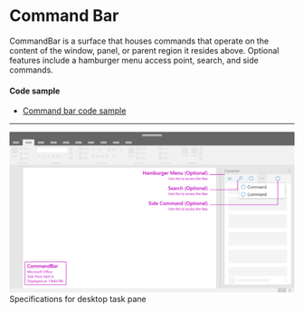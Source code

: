 # Command Bar

CommandBar is a surface that houses commands that operate on the content of the window, panel, or parent region it resides above. Optional features include a hamburger menu access point, search, and side commands. 

#### Code sample
* [Command bar code sample](../templates/navigation/command-bar)

***

![Commands - Specifications for desktop task pane](../assets/markdown-images/commandBar_taskPaneCallouts.png)
Specifications for desktop task pane 
